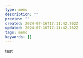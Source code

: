 ```yaml
---
type: memo
description: ""
preview: ""
created: 2024-07-16T17:11:42.762Z
updated: 2024-07-16T17:11:42.762Z
tags: memo
keywords: []
---
```


test